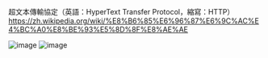 超文本傳輸協定（英語：HyperText Transfer Protocol，縮寫：HTTP）   https://zh.wikipedia.org/wiki/%E8%B6%85%E6%96%87%E6%9C%AC%E4%BC%A0%E8%BE%93%E5%8D%8F%E8%AE%AE

![image](https://user-images.githubusercontent.com/43432054/138026339-6502f8db-b561-48e0-ae5c-0ec8dcb7a889.png)
![image](https://user-images.githubusercontent.com/43432054/138026400-31e59692-5ccb-4d81-8a3c-ea49d9bbea87.png)

